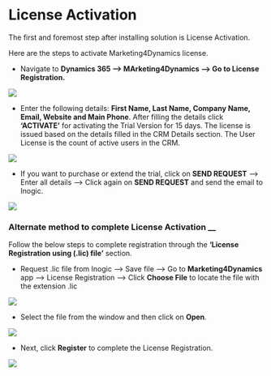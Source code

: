 # License Activation

The first and foremost step after installing solution is License Activation.

Here are the steps to activate Marketing4Dynamics license.

* Navigate to **Dynamics 365 --> MArketing4Dynamics --> Go to License Registration.**

![](<../../.gitbook/assets/Lic\_1 (11).png>)

* Enter the following details: **First Name, Last Name, Company Name, Email, Website and Main Phone**. After filling the details click **‘ACTIVATE’** for activating the Trial Version for 15 days. The license is issued based on the details filled in the CRM Details section. The User License is the count of active users in the CRM.

![](<../../.gitbook/assets/Lic\_2 (9).png>)

* If you want to purchase or extend the trial, click on **SEND REQUEST** --> Enter all details --> Click again on **SEND REQUEST** and send the email to Inogic.

![](<../../.gitbook/assets/Lic\_3 (5).png>)

### Alternate method to complete License Activation __&#x20;

Follow the below steps to complete registration through the **‘License Registration using (.lic) file’** section.

* Request .lic file from Inogic --> Save file --> Go to **Marketing4Dynamics** app --> License Registration --> Click **Choose File** to locate the file with the extension .lic

![](<../../.gitbook/assets/Lic\_4 (10).png>)

* Select the file from the window and then click on **Open**.

![](<../../.gitbook/assets/Lic\_5 (3).png>)

* Next, click **Register** to complete the License Registration.

![](<../../.gitbook/assets/Lic\_6 (1).png>)



